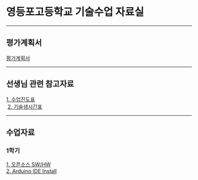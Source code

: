# 영등포고등학교 기술수업 자료실

---
## 평가계획서  
  [평가계획서]()

---
## 선생님 관련 참고자료  
  [1. 수업진도표](https://docs.google.com/spreadsheets/d/1-CA9rqCuhi_lfbfPPH5vlXms9xTWV8lpVEOSls11wp0/edit?usp=sharing)  
  [2. 기술샘시간표](https://docs.google.com/presentation/d/1Cvb758ILrGwJwOGEWjotMPziGf45rx0jRTh863w12dc/edit?usp=sharing)  

---
## 수업자료  
### 1학기
  [1. 오픈소스 SW/HW](https://youtu.be/uzxkh0Kuxw4)  
  [2. Arduino IDE Install](https://youtu.be/maocBcSlXoI)  
  
